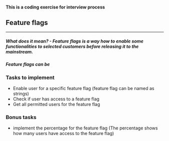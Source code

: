#### This is a coding exercise for interview process

## Feature flags
***
##### What does it mean? - Feature flags is a way how to enable some functionalities to selected customers before releasing it to the mainstream.
##### Feature flags can be
### Tasks to implement 
* Enable user for a specific feature flag (feature flag can be named as strings)
* Check if user has access to a feature flag 
* Get all permitted users for the feature flag

### Bonus tasks
* implement the percentage for the feature flag (The percentage shows how many users have access to the feature flag)
